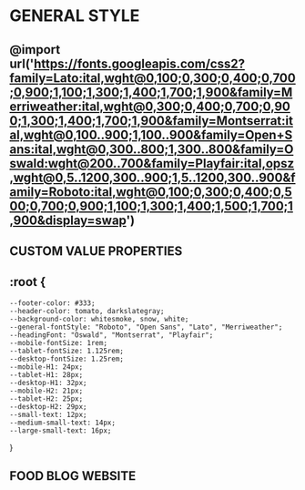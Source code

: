 # GENERAL STYLE

## @import url('<https://fonts.googleapis.com/css2?family=Lato:ital,wght@0,100;0,300;0,400;0,700;0,900;1,100;1,300;1,400;1,700;1,900&family=Merriweather:ital,wght@0,300;0,400;0,700;0,900;1,300;1,400;1,700;1,900&family=Montserrat:ital,wght@0,100..900;1,100..900&family=Open+Sans:ital,wght@0,300..800;1,300..800&family=Oswald:wght@200..700&family=Playfair:ital,opsz,wght@0,5..1200,300..900;1,5..1200,300..900&family=Roboto:ital,wght@0,100;0,300;0,400;0,500;0,700;0,900;1,100;1,300;1,400;1,500;1,700;1,900&display=swap>')

## CUSTOM VALUE PROPERTIES

## :root {

    --footer-color: #333;
    --header-color: tomato, darkslategray;
    --background-color: whitesmoke, snow, white;
    --general-fontStyle: "Roboto", "Open Sans", "Lato", "Merriweather";
    --headingFont: "Oswald", "Montserrat", "Playfair";
    --mobile-fontSize: 1rem;
    --tablet-fontSize: 1.125rem;
    --desktop-fontSize: 1.25rem;
    --mobile-H1: 24px;
    --tablet-H1: 28px;
    --desktop-H1: 32px;
    --mobile-H2: 21px;
    --tablet-H2: 25px;
    --desktop-H2: 29px;
    --small-text: 12px;
    --medium-small-text: 14px;
    --large-small-text: 16px;
}

## FOOD BLOG WEBSITE
